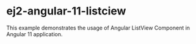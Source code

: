 # ej2-angular-11-listciew
This example demonstrates the usage of Angular ListView Component in Angular 11 application.
